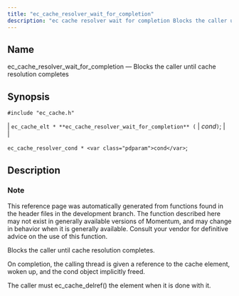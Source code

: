 ```yaml
---
title: "ec_cache_resolver_wait_for_completion"
description: "ec cache resolver wait for completion Blocks the caller until cache resolution completes ec cache elt ec cache resolver wait for completion cond ec cache resolver cond cond This reference page was automatically generated from functions found in the header files in the development branch The function described here may..."
---
```


<a name="apis.ec_cache_resolver_wait_for_completion"></a> 
## Name

ec_cache_resolver_wait_for_completion — Blocks the caller until cache resolution completes

## Synopsis

`#include "ec_cache.h"`

| `ec_cache_elt * **ec_cache_resolver_wait_for_completion** (` | <var class="pdparam">cond</var>`)`; |   |

`ec_cache_resolver_cond * <var class="pdparam">cond</var>`;<a name="idp50961248"></a> 
## Description

### Note

This reference page was automatically generated from functions found in the header files in the development branch. The function described here may not exist in generally available versions of Momentum, and may change in behavior when it is generally available. Consult your vendor for definitive advice on the use of this function.

Blocks the caller until cache resolution completes.

On completion, the calling thread is given a reference to the cache element, woken up, and the cond object implicitly freed.

The caller must ec_cache_delref() the element when it is done with it.